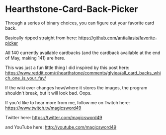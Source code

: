 # Hearthstone-Card-Back-Picker
Through a series of binary choices, you can figure out your favorite card back.

Basically ripped straight from here: https://github.com/antialiasis/favorite-picker

All 140 currently available cardbacks (and the cardback available at the end of May, making 141) are here.

This was just a fun little thing I did inspired by this post here: https://www.reddit.com/r/hearthstone/comments/glyiea/all_card_backs_which_one_is_your_fav/

If the wiki ever changes how/where it stores the images, the program shouldn't break, but it will look bad. Oops.

If you'd like to hear more from me, follow me on Twitch here: https://www.twitch.tv/magicsword49

Twitter here: https://twitter.com/magicsword49

and YouTube here: http://youtube.com/magicsword49
